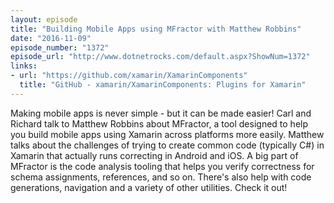 ```yaml
---
layout: episode
title: "Building Mobile Apps using MFractor with Matthew Robbins"
date: "2016-11-09"
episode_number: "1372"
episode_url: "http://www.dotnetrocks.com/default.aspx?ShowNum=1372"
links:
- url: "https://github.com/xamarin/XamarinComponents"
  title: "GitHub - xamarin/XamarinComponents: Plugins for Xamarin"
---
```


Making mobile apps is never simple - but it can be made easier! Carl and Richard talk to Matthew Robbins about MFractor, a tool designed to help you build mobile apps using Xamarin across platforms more easily. Matthew talks about the challenges of trying to create common code (typically C#) in Xamarin that actually runs correcting in Android and iOS. A big part of MFractor is the code analysis tooling that helps you verify correctness for schema assignments, references, and so on. There's also help with code generations, navigation and a variety of other utilities. Check it out!
